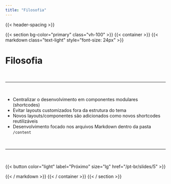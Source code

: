 ```yaml
---
title: "Filosofia"
---
```


{{< header-spacing >}}

{{< section bg-color="primary" class="vh-100" >}}
{{< container >}}
{{< markdown class="text-light" style="font-size: 24px" >}}

# Filosofia

<br>

---

<br>

- Centralizar o desenvolvimento em componentes modulares (shortcodes)
- Evitar layouts customizados fora da estrutura do tema
- Novos layouts/componentes são adicionados como novos shortcodes reutilizáveis
- Desenvolvimento focado nos arquivos Markdown dentro da pasta `/content`

<br>

---

<br>

{{< button color="light" label="Próximo" size="lg" href="/pt-br/slides/5" >}}

{{< / markdown >}}
{{< / container >}}
{{< / section >}}